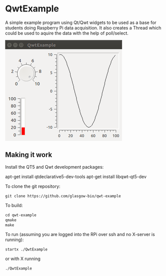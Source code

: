QwtExample
===========

A simple example program using Qt/Qwt widgets to be used as a base for students doing Raspberry Pi data acquisition. It also creates a Thread which could be used to aquire the data with the help of poll/select.

![alt tag](screenshot.png)

Making it work
--------------

Install the QT5 and Qwt development packages:

   apt-get install qtdeclarative5-dev-tools
   apt-get install libqwt-qt5-dev


To clone the git repository:

    git clone https://github.com/glasgow-bio/qwt-example

To build:

    cd qwt-example
    qmake
    make

To run (assuming you are logged into the RPi over ssh and no X-server is running):

    startx ./QwtExample

or with X running

    ./QwtExample

